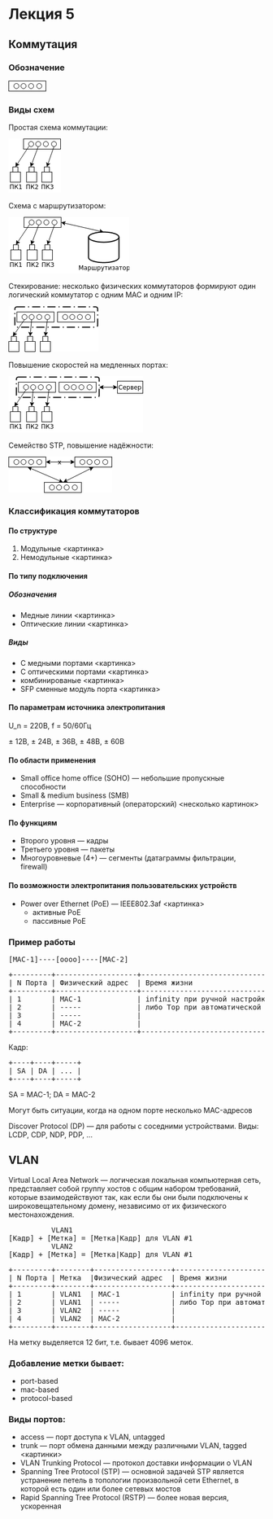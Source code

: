 # Лекция 5
## Коммутация
### Обозначение
![коммутация](https://raw.githubusercontent.com/krasnotsvetov/Networks_course/master/Images/5_1.png)
### Виды схем
Простая схема коммутации:

![1-я схема](https://raw.githubusercontent.com/krasnotsvetov/Networks_course/master/Images/5_2.png)

Схема с маршрутизатором:

![с маршрутизатором](https://raw.githubusercontent.com/krasnotsvetov/Networks_course/master/Images/5_3.png)

Стекирование: несколько физических коммутаторов формируют один логический коммутатор с одним MAC и одним IP:

![стекирование](https://raw.githubusercontent.com/krasnotsvetov/Networks_course/master/Images/5_4.png)

Повышение скоростей на медленных портах:

![](https://raw.githubusercontent.com/krasnotsvetov/Networks_course/master/Images/5_5.png)

Семейство STP, повышение надёжности:

![повышение надёжности](https://raw.githubusercontent.com/krasnotsvetov/Networks_course/master/Images/5_6.png)

### Классификация коммутаторов
#### По структуре
1. Модульные
<картинка>
2. Немодульные
<картинка>
#### По типу подключения
##### Обозначения
- Медные линии
<картинка>
- Оптические линии
<картинка>
##### Виды
- С медными портами
<картинка>
- С оптическими портами
<картинка>
- комбинированые
<картинка>
- SFP сменные модуль порта
<картинка>
#### По параметрам источника электропитания
U_n = 220В, f = 50/60Гц

± 12В, ± 24В, ± 36В, ± 48В, ± 60В
#### По области применения
- Small office home office (SOHO) — небольшие пропускные способности
- Small & medium business (SMB) 
- Enterprise — корпоративный (операторский)
<несколько картинок>
#### По функциям
- Второго уровня — кадры
- Третьего уровня — пакеты
- Многоуровневые (4+) — сегменты (датаграммы фильтрации, firewall) 
#### По возможности электропитания пользовательских устройств
- Power over Ethernet (PoE) — IEEE802.3af
<картинка>
  - активные PoE
  - пассивные PoE
### Пример работы
<pre>
[MAC-1]----[oooo]----[MAC-2]
</pre>

<pre>
+---------+-------------------+---------------------------------------+
| N Порта | Физический адрес  | Время жизни                           |
+---------+-------------------+---------------------------------------+
| 1       | MAC-1             | infinity при ручной настройке         |
| 2       | -----             | либо Top при автоматической настройке |
| 3       | -----             |                                       |
| 4       | MAC-2             |                                       |
+---------+-------------------+---------------------------------------+
</pre>

Кадр:
<pre>
+----+----+-----+
| SA | DA | ... |
+----+----+-----+
</pre>

SA = MAC-1; DA = MAC-2

Могут быть ситуации, когда на одном порте несколько MAC-адресов

Discover Protocol (DP) — для работы с соседними устройствами. Виды: LCDP, CDP, NDP, PDP, ...

## VLAN
Virtual Local Area Network — логическая локальная компьютерная сеть, представляет собой группу хостов с общим набором требований, которые взаимодействуют так, как если бы они были подключены к широковещательному домену, независимо от их физического местонахождения.

<pre>
          VLAN1 
[Кадр] + [Метка] = [Метка|Кадр] для VLAN #1
          VLAN2  
[Кадр] + [Метка] = [Метка|Кадр] для VLAN #1
</pre>


<pre>
+---------+--------+------------------+---------------------------------------+
| N Порта | Метка  |Физический адрес  | Время жизни                           |
+---------+--------+------------------+---------------------------------------+
| 1       | VLAN1  | MAC-1            | infinity при ручной настройке         |
| 2       | VLAN1  | -----            | либо Top при автоматической настройке |
| 3       | VLAN2  | -----            |                                       |
| 4       | VLAN2  | MAC-2            |                                       |
+---------+--------+------------------+---------------------------------------+
</pre>
На метку выделяется 12 бит, т.е. бывает 4096 меток. 
### Добавление метки бывает: 
- port-based
- mac-based
- protocol-based
### Виды портов:
- access — порт доступа к VLAN, untagged
- trunk — порт обмена данными между различными VLAN, tagged
<картинки>
- VLAN Trunking Protocol — протокол доставки информации о VLAN
- Spanning Tree Protocol (STP) — основной задачей STP является устранение петель в топологии произвольной сети Ethernet, в которой есть один или более сетевых мостов
- Rapid Spanning Tree Protocol (RSTP) — более новая версия, ускоренная 
